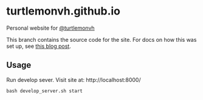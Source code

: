 # turtlemonvh.github.io

Personal website for [@turtlemonvh](https://twitter.com/turtlemonvh)

This branch contains the source code for the site.  For docs on how this was set up, see [this blog post](http://turtlemonvh.github.io/using-pelican-and-github-user-pages-to-setup-a-blog.html).

## Usage

Run develop sever.  Visit site at: http://localhost:8000/

    bash develop_server.sh start


